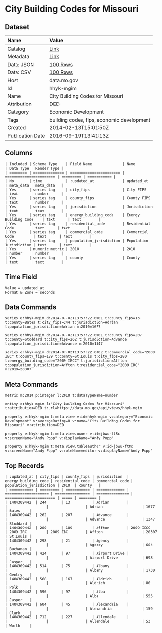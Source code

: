 # City Building Codes for Missouri

## Dataset

| Name | Value |
| :--- | :---- |
| Catalog | [Link](https://catalog.data.gov/dataset/city-building-codes-for-missouri-be778) |
| Metadata | [Link](https://data.mo.gov/api/views/hhyk-mgim) |
| Data: JSON | [100 Rows](https://data.mo.gov/api/views/hhyk-mgim/rows.json?max_rows=100) |
| Data: CSV | [100 Rows](https://data.mo.gov/api/views/hhyk-mgim/rows.csv?max_rows=100) |
| Host | data.mo.gov |
| Id | hhyk-mgim |
| Name | City Building Codes for Missouri |
| Attribution | DED |
| Category | Economic Development |
| Tags | building codes, fips, economic development |
| Created | 2014-02-13T15:01:50Z |
| Publication Date | 2016-09-19T13:41:13Z |

## Columns

```ls
| Included | Schema Type    | Field Name              | Name                    | Data Type | Render Type |
| ======== | ============== | ======================= | ======================= | ========= | =========== |
| No       | time           | :updated_at             | updated_at              | meta_data | meta_data   |
| Yes      | series tag     | city_fips               | City FIPS               | text      | number      |
| Yes      | series tag     | county_fips             | County FIPS             | text      | number      |
| Yes      | series tag     | jurisdiction            | Jurisdiction            | text      | text        |
| Yes      | series tag     | energy_building_code    | Energy Building Code    | text      | text        |
| Yes      | series tag     | residential_code        | Residential Code        | text      | text        |
| Yes      | series tag     | commercial_code         | Commercial Code         | text      | text        |
| Yes      | series tag     | population_jurisdiction | Population Jurisdiction | text      | text        |
| Yes      | numeric metric | 2010                    | 2010                    | number    | number      |
| Yes      | series tag     | county                  | County                  | text      | text        |
```

## Time Field

```ls
Value = updated_at
Format & Zone = seconds
```

## Data Commands

```ls
series e:hhyk-mgim d:2014-07-02T13:57:22.000Z t:county_fips=13 t:county=Bates t:city_fips=244 t:jurisdiction=Adrian t:population_jurisdiction=Adrian m:2010=1677

series e:hhyk-mgim d:2014-07-02T13:57:22.000Z t:county_fips=207 t:county=Stoddard t:city_fips=262 t:jurisdiction=Advance t:population_jurisdiction=Advance m:2010=1347

series e:hhyk-mgim d:2014-07-02T13:57:22.000Z t:commercial_code="2009 IBC" t:county_fips=189 t:county=St.Louis t:city_fips=280 t:energy_building_code="2009 IECC" t:jurisdiction=Affton t:population_jurisdiction=Affton t:residential_code="2009 IRC" m:2010=20307
```

## Meta Commands

```ls
metric m:2010 p:integer l:2010 t:dataTypeName=number

entity e:hhyk-mgim l:"City Building Codes for Missouri" t:attribution=DED t:url=https://data.mo.gov/api/views/hhyk-mgim

property e:hhyk-mgim t:meta.view v:id=hhyk-mgim v:category="Economic Development" v:averageRating=0 v:name="City Building Codes for Missouri" v:attribution=DED

property e:hhyk-mgim t:meta.view.owner v:id=jbwu-ft8c v:screenName="Andy Popp" v:displayName="Andy Popp"

property e:hhyk-mgim t:meta.view.tableauthor v:id=jbwu-ft8c v:screenName="Andy Popp" v:roleName=editor v:displayName="Andy Popp"
```

## Top Records

```ls
| :updated_at | city_fips | county_fips | jurisdiction  | energy_building_code | residential_code | commercial_code | population_jurisdiction | 2010  | county   | 
| =========== | ========= | =========== | ============= | ==================== | ================ | =============== | ======================= | ===== | ======== | 
| 1404309442  | 244       | 13          | Adrian        |                      |                  |                 | Adrian                  | 1677  | Bates    | 
| 1404309442  | 262       | 207         | Advance       |                      |                  |                 | Advance                 | 1347  | Stoddard | 
| 1404309442  | 280       | 189         | Affton        | 2009 IECC            | 2009 IRC         | 2009 IBC        | Affton                  | 20307 | St.Louis | 
| 1404309442  | 298       | 21          | Agency        |                      |                  |                 | Agency                  | 684   | Buchanan | 
| 1404309442  | 424       | 97          | Airport Drive |                      |                  |                 | Airport Drive           | 698   | Jasper   | 
| 1404309442  | 514       | 75          | Albany        |                      |                  |                 | Albany                  | 1730  | Gentry   | 
| 1404309442  | 568       | 167         | Aldrich       |                      |                  |                 | Aldrich                 | 80    | Polk     | 
| 1404309442  | 596       | 97          | Alba          |                      |                  |                 | Alba                    | 555   | Jasper   | 
| 1404309442  | 604       | 45          | Alexandria    |                      |                  |                 | Alexandria              | 159   | Clark    | 
| 1404309442  | 712       | 227         | Allendale     |                      |                  |                 | Allendale               | 53    | Worth    | 
```